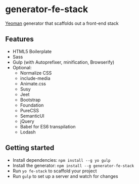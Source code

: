 # generator-fe-stack

[Yeoman](http://yeoman.io) generator that scaffolds out a front-end stack

## Features

* HTML5 Boilerplate
* Sass
* Gulp (with Autoprefixer, minification, Browserify)
* Optional:
    * Normalize CSS
    * include-media
    * Animate.css
    * Susy
    * Jeet
    * Bootstrap
    * Foundation
    * PureCSS
    * SemanticUI
    * jQuery
    * Babel for ES6 transpilation
    * Lodash

## Getting started

* Install dependencies: `npm install --g yo gulp`
* Install the generator: `npm install --g generator-fe-stack`
* Run `yo fe-stack` to scaffold your project
* Run `gulp` to set up a server and watch for changes
